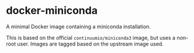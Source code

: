 # docker-miniconda

A minimal Docker image containing a miniconda installation.

This is based on the official `continuumio/miniconda3` image, but uses a
non-root user. Images are tagged based on the upstream image used.
